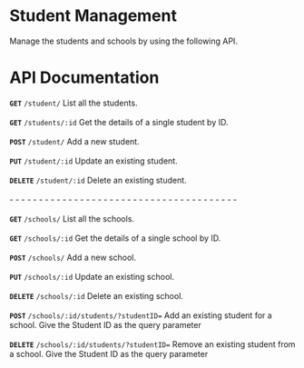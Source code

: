 # Student Management

Manage the students and schools by using the following API.

# API Documentation

<b>`GET`</b> `/student/` List all the students.<br><br>
<b>`GET`</b> `/students/:id` Get the details of a single student by ID.<br><br>
<b>`POST`</b> `/student/` Add a new student.<br><br>
<b>`PUT`</b> `/student/:id` Update an existing student.<br><br>
<b>`DELETE`</b> `/student/:id` Delete an existing student.
<br><br> - - - - - - - - - - - - - - - - - - - - - - - - - - - - - - - - - - - - - - -<br><br>
<b>`GET`</b> `/schools/` List all the schools.<br><br>
<b>`GET`</b> `/schools/:id` Get the details of a single school by ID.<br><br>
<b>`POST`</b> `/schools/` Add a new school.<br><br>
<b>`PUT`</b> `/schools/:id` Update an existing school.<br><br>
<b>`DELETE`</b> `/schools/:id` Delete an existing school.<br><br>
<b>`POST`</b> `/schools/:id/students/?studentID=` Add an existing student for a school. Give the Student ID as the query parameter<br><br>
<b>`DELETE`</b> `/schools/:id/students/?studentID=` Remove an existing student from a school. Give the Student ID as the query parameter<br><br>
